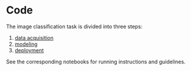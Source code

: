# Code

The image classification task is divided into three steps:

1. [data acquisition](01\_data\_acquisition\_and\_understanding/data\_acquisition.ipynb)
2. [modeling](02\_modeling/modeling.ipynb)
3. [deployment](03\_deployment/deployment.ipynb)

See the corresponding notebooks for running instructions and guidelines.

